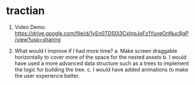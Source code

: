 # tractian

1. Video Demo: https://drive.google.com/file/d/1yEn0TDS0i3CxInpJoFz1YuveOnNuc8gP/view?usp=sharing

2. What would I improve if I had more time?
  a. Make screen draggable horizontally to cover more of the space for the nested assets
  b. I would have used a more advanced data structure such as a trees to implement the logic for building the tree.
  c. I would have added animations to make the user experience better.
